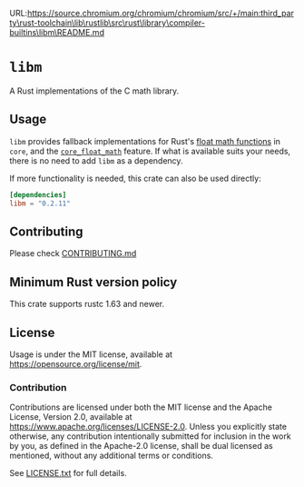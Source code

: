 URL:https://source.chromium.org/chromium/chromium/src/+/main:third_party\rust-toolchain\lib\rustlib\src\rust\library\compiler-builtins\libm\README.md
# `libm`

A Rust implementations of the C math library.

## Usage

`libm` provides fallback implementations for Rust's [float math functions] in
`core`, and the [`core_float_math`] feature. If what is available suits your
needs, there is no need to add `libm` as a dependency.

If more functionality is needed, this crate can also be used directly:

```toml
[dependencies]
libm = "0.2.11"
```

[float math functions]: https://doc.rust-lang.org/std/primitive.f32.html
[`core_float_math`]: https://github.com/rust-lang/rust/issues/137578

## Contributing

Please check [CONTRIBUTING.md](../CONTRIBUTING.md)

## Minimum Rust version policy

This crate supports rustc 1.63 and newer.

## License

Usage is under the MIT license, available at
<https://opensource.org/license/mit>.

### Contribution

Contributions are licensed under both the MIT license and the Apache License,
Version 2.0, available at <https://www.apache.org/licenses/LICENSE-2.0>. Unless
you explicitly state otherwise, any contribution intentionally submitted for
inclusion in the work by you, as defined in the Apache-2.0 license, shall be
dual licensed as mentioned, without any additional terms or conditions.

See [LICENSE.txt](LICENSE.txt) for full details.

